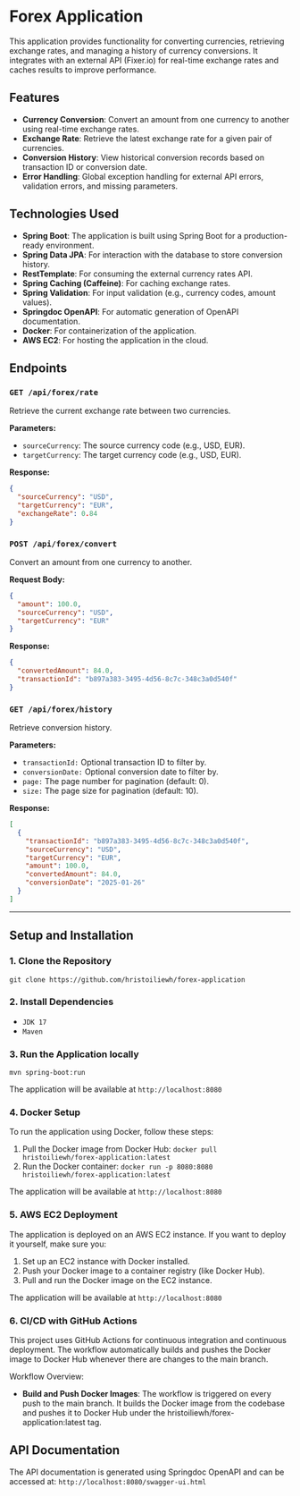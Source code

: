 # Forex Application

This application provides functionality for converting currencies, 
retrieving exchange rates, and managing a history of currency conversions. 
It integrates with an external API (Fixer.io) for real-time exchange rates 
and caches results to improve performance.

## Features

- **Currency Conversion**: Convert an amount from one currency to another using real-time exchange rates.
- **Exchange Rate**: Retrieve the latest exchange rate for a given pair of currencies.
- **Conversion History**: View historical conversion records based on transaction ID or conversion date.
- **Error Handling**: Global exception handling for external API errors, validation errors, and missing parameters.

## Technologies Used

- **Spring Boot**: The application is built using Spring Boot for a production-ready environment.
- **Spring Data JPA**: For interaction with the database to store conversion history.
- **RestTemplate**: For consuming the external currency rates API.
- **Spring Caching (Caffeine)**: For caching exchange rates.
- **Spring Validation**: For input validation (e.g., currency codes, amount values).
- **Springdoc OpenAPI**: For automatic generation of OpenAPI documentation.
- **Docker**: For containerization of the application.
- **AWS EC2**: For hosting the application in the cloud.

## Endpoints

### `GET /api/forex/rate`

Retrieve the current exchange rate between two currencies.

**Parameters:**
- `sourceCurrency`: The source currency code (e.g., USD, EUR).
- `targetCurrency`: The target currency code (e.g., USD, EUR).

**Response:**
```json
{
  "sourceCurrency": "USD",
  "targetCurrency": "EUR",
  "exchangeRate": 0.84
}
```
### `POST /api/forex/convert`
Convert an amount from one currency to another.

**Request Body:**
```json
{
  "amount": 100.0,
  "sourceCurrency": "USD",
  "targetCurrency": "EUR"
}
```
**Response:**
```json
{
  "convertedAmount": 84.0,
  "transactionId": "b897a383-3495-4d56-8c7c-348c3a0d540f"
}
```
### `GET /api/forex/history`
Retrieve conversion history.

**Parameters:**
- `transactionId:` Optional transaction ID to filter by.
- `conversionDate:` Optional conversion date to filter by.
- `page:` The page number for pagination (default: 0).
- `size:` The page size for pagination (default: 10).

**Response:**
```json
[
  {
    "transactionId": "b897a383-3495-4d56-8c7c-348c3a0d540f",
    "sourceCurrency": "USD",
    "targetCurrency": "EUR",
    "amount": 100.0,
    "convertedAmount": 84.0,
    "conversionDate": "2025-01-26"
  }
]
```
---
## Setup and Installation
### 1. Clone the Repository
`git clone https://github.com/hristoiliewh/forex-application`

### 2. Install Dependencies
- `JDK 17`
- `Maven`

### 3. Run the Application locally
`mvn spring-boot:run`

The application will be available at `http://localhost:8080`

### 4. Docker Setup
To run the application using Docker, follow these steps:
1. Pull the Docker image from Docker Hub:
`docker pull hristoiliewh/forex-application:latest`
2. Run the Docker container:
`docker run -p 8080:8080 hristoiliewh/forex-application:latest`

The application will be available at `http://localhost:8080`

### 5. AWS EC2 Deployment
The application is deployed on an AWS EC2 instance. If you want to deploy it yourself, make sure you:
1. Set up an EC2 instance with Docker installed.
2. Push your Docker image to a container registry (like Docker Hub).
3. Pull and run the Docker image on the EC2 instance.

The application will be available at `http://localhost:8080`

### 6. CI/CD with GitHub Actions
This project uses GitHub Actions for continuous integration and continuous deployment. The workflow automatically builds and pushes the Docker image to Docker Hub whenever there are changes to the main branch.

Workflow Overview:
- **Build and Push Docker Images**: The workflow is triggered on every push to the main branch. It builds the Docker image from the codebase and pushes it to Docker Hub under the hristoiliewh/forex-application:latest tag.


## API Documentation
The API documentation is generated using Springdoc OpenAPI and can be accessed at:
`http://localhost:8080/swagger-ui.html`